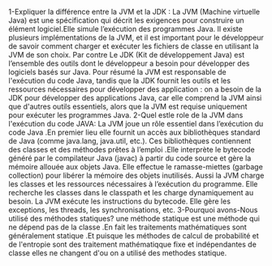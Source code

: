 1-Expliquer la différence entre la JVM et la JDK :
La JVM (Machine virtuelle Java) est une spécification qui décrit les exigences pour construire un élément logiciel.Elle simule l’exécution des programmes Java.
Il existe plusieurs implémentations de la JVM, et il est important pour le développeur de savoir comment charger et exécuter les fichiers de classe en utilisant la JVM de son choix.
Par contre Le JDK (Kit de développement Java) est l’ensemble des outils dont le développeur a besoin pour développer des logiciels basés sur Java.
Pour résumé la JVM est responsable de l'exécution du code Java, tandis que la JDK fournit les outils et les ressources nécessaires pour développer des application :
on a besoin de la JDK pour développer des applications Java, car elle comprend la JVM ainsi que d'autres outils essentiels, alors que la JVM est requise uniquement pour exécuter les programmes Java.
2-Quel estle role de la JVM dans l'exécution du code JAVA:
La JVM  joue un rôle essentiel dans l’exécution du code Java .En premier lieu elle fournit un accès aux bibliothèques standard de Java (comme java.lang, java.util, etc.).
Ces bibliothèques contiennent des classes et des méthodes prêtes à l’emploi .Elle interprète le bytecode généré par le compilateur Java (javac) à partir du code source et  gère la mémoire allouée aux objets Java.
Elle effectue le ramasse-miettes (garbage collection) pour libérer la mémoire des objets inutilisés. Aussi la JVM charge les classes et les ressources nécessaires à l’exécution du programme.
Elle recherche les classes dans le classpath et les charge dynamiquement au besoin.
La JVM exécute les instructions du bytecode.
Elle gère les exceptions, les threads, les synchronisations, etc.
3-Pourquoi avons-Nous utilisé des méthodes statiques?
une méthode statique est une méthode qui ne dépend pas de la classe .En fait les traitements mathématiques sont généralement statique .Et puisque les méthodes de calcul de probabilité et de l'entropie sont des 
traitement mathématiqque fixe et indépendantes de classe elles ne changent d'ou on a utilisé des methodes statique. 






